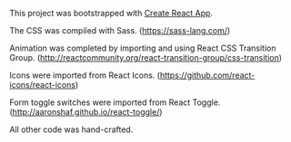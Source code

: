 This project was bootstrapped with [Create React App](https://github.com/facebookincubator/create-react-app).

The CSS was compiled with Sass.
(https://sass-lang.com/)

Animation was completed by importing and using React CSS Transition Group.
(http://reactcommunity.org/react-transition-group/css-transition)

Icons were imported from React Icons.
(https://github.com/react-icons/react-icons)

Form toggle switches were imported from React Toggle.
(http://aaronshaf.github.io/react-toggle/)

All other code was hand-crafted.